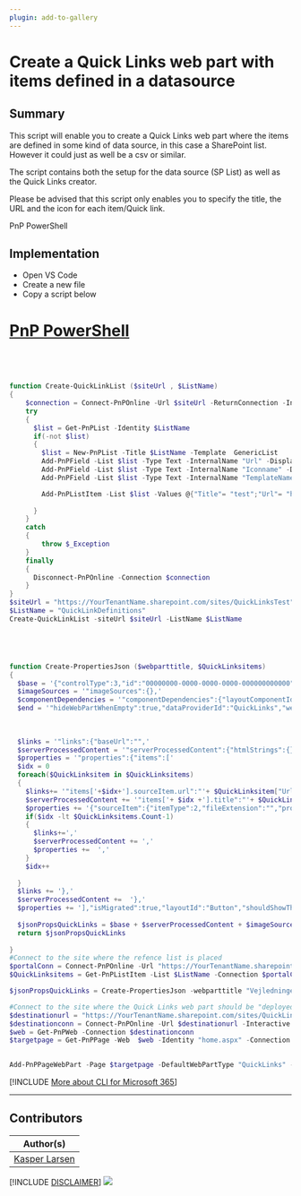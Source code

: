 ```yaml
---
plugin: add-to-gallery
---
```


# Create a Quick Links web part with items defined in a datasource  

## Summary

This script will enable you to create a Quick Links web part where the items are defined in some kind of data source, in this case a SharePoint list. However it could just as well be a csv or similar.

The script contains both the setup for the data source (SP List) as well as the Quick Links creator.

Please be advised that this script only enables you to specify the title, the URL and the icon for each item/Quick link.

PnP PowerShell

## Implementation

<!-- - Open Windows PowerShell ISE -->
- Open VS Code
- Create a new file
- Copy a script  below

# [PnP PowerShell](#tab/pnpps)
```powershell

  


function Create-QuickLinkList ($siteUrl , $ListName)
{
    $connection = Connect-PnPOnline -Url $siteUrl -ReturnConnection -Interactive
    try
    {
      $list = Get-PnPList -Identity $ListName
      if(-not $list)
      {
        $list = New-PnPList -Title $ListName -Template  GenericList
        Add-PnPField -List $list -Type Text -InternalName "Url" -DisplayName "Url" -AddToDefaultView -Required
        Add-PnPField -List $list -Type Text -InternalName "Iconname" -DisplayName "Iconname"  -AddToDefaultView -Required
        Add-PnPField -List $list -Type Text -InternalName "TemplateName" -DisplayName "TemplateName"  -AddToDefaultView -Required

        Add-PnPListItem -List $list -Values @{"Title"= "test";"Url"= "https://github.com/pnp/script-samples"; "Iconname"= "internetsharing";"TemplateName"= "Template1"} -Connection $connection
        
      }
    }
    catch
    {
        throw $_Exception
    }
    finally 
    {
      Disconnect-PnPOnline -Connection $connection  
    }
}
$siteUrl = "https://YourTenantName.sharepoint.com/sites/QuickLinksTest"
$ListName = "QuickLinkDefinitions"
Create-QuickLinkList -siteUrl $siteUrl -ListName $ListName





function Create-PropertiesJson ($webparttitle, $QuickLinksitems)
{
  $base = '{"controlType":3,"id":"00000000-0000-0000-0000-000000000000","position":{"zoneIndex":1,"sectionIndex":1,"controlIndex":1,"layoutIndex":1},"webPartId":"00000000-0000-0000-0000-000000000000","webPartData":{"id":"00000000-0000-0000-0000-000000000000","instanceId":"00000000-0000-0000-0000-000000000000","title":"Quick links","description":"Add links to important documents and pages.",'
  $imageSources = '"imageSources":{},'
  $componentDependencies = '"componentDependencies":{"layoutComponentId":"706e33c8-af37-4e7b-9d22-6e5694d92a6f"}},"dataVersion":"2.2",'
  $end = '"hideWebPartWhenEmpty":true,"dataProviderId":"QuickLinks","webId":"00000000-0000-0000-0000-000000000000","siteId":"00000000-0000-0000-0000-000000000000"}},"emphasis":{},"reservedHeight":164,"reservedWidth":744}'
  
   
  
  $links = '"links":{"baseUrl":"",'
  $serverProcessedContent = '"serverProcessedContent":{"htmlStrings":{},"searchablePlainTexts":{"title":"' + $webparttitle + '",'
  $properties = '"properties":{"items":['
  $idx = 0
  foreach($QuickLinksitem in $QuickLinksitems)
  {
    $links+= '"items['+$idx+'].sourceItem.url":"'+ $QuickLinksitem["Url"]+'"'
    $serverProcessedContent += '"items['+ $idx +'].title":"'+ $QuickLinksitem["Title"]+ '"'
    $properties += '{"sourceItem":{"itemType":2,"fileExtension":"","progId":""},"thumbnailType":2,"id":1,"fabricReactIcon":{"iconName":"' + $QuickLinksitem["Iconname"]+'"}}'
    if($idx -lt $QuickLinksitems.Count-1)
    {
      $links+=','
      $serverProcessedContent += ','
      $properties +=  ','
    }
    $idx++
  
  }
  $links += '},'
  $serverProcessedContent +=  '},' 
  $properties += '],"isMigrated":true,"layoutId":"Button","shouldShowThumbnail":true,"buttonLayoutOptions":{"showDescription":false,"buttonTreatment":2,"iconPositionType":2,"textAlignmentVertical":2,"textAlignmentHorizontal":2,"linesOfText":2},"listLayoutOptions":{"showDescription":false,"showIcon":true},"waffleLayoutOptions":{"iconSize":1,"onlyShowThumbnail":false},'
  
  $jsonPropsQuickLinks = $base + $serverProcessedContent + $imageSources + $links + $componentDependencies + $properties + $end
  return $jsonPropsQuickLinks  
  
}
#Connect to the site where the refence list is placed
$portalConn = Connect-PnPOnline -Url "https://YourTenantName.sharepoint.com/sites/QuickLinksTest" -Interactive -ReturnConnection
$QuickLinksitems = Get-PnPListItem -List $ListName -Connection $portalConn | Where-Object {$_["TemplateName"] -eq "Template1"} 

$jsonPropsQuickLinks = Create-PropertiesJson -webparttitle "Vejledninger" -QuickLinksitems $QuickLinksitems

#Connect to the site where the Quick Links web part should be "deployed"
$destinationurl = "https://YourTenantName.sharepoint.com/sites/QuickLinksTest"
$destinationconn = Connect-PnPOnline -Url $destinationurl -Interactive -ReturnConnection
$web = Get-PnPWeb -Connection $destinationconn
$targetpage = Get-PnPPage -Web  $web -Identity "home.aspx" -Connection $destinationconn
 

Add-PnPPageWebPart -Page $targetpage -DefaultWebPartType "QuickLinks" -WebPartProperties $jsonPropsQuickLinks -Connection $portalConn

```
[!INCLUDE [More about CLI for Microsoft 365](../../docfx/includes/MORE-CLIM365.md)]

***

## Contributors

| Author(s) |
|-----------|
| [Kasper Larsen](https://github.com/kasperbolarsen)|

[!INCLUDE [DISCLAIMER](../../docfx/includes/DISCLAIMER.md)]
<img src="https://pnptelemetry.azurewebsites.net/script-samples/scripts/spo-quicklink-wp-creator" aria-hidden="true" />

